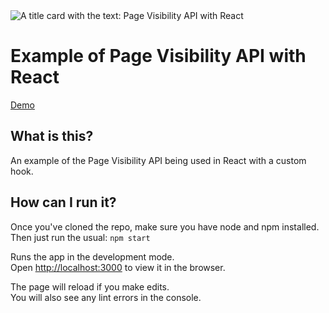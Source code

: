 <img src="https://blog.sethcorker.com/content/images/size/w2000/2019/10/Medium.png" alt="A title card with the text: Page Visibility API with React"/>

# Example of Page Visibility API with React

[Demo](http://example-react-page-visibility.sethcorker.com/)

## What is this?
An example of the Page Visibility API being used in React with a custom hook.

## How can I run it?
Once you've cloned the repo, make sure you have node and npm installed. Then just run the usual:
`npm start`

Runs the app in the development mode.<br>
Open [http://localhost:3000](http://localhost:3000) to view it in the browser.

The page will reload if you make edits.<br>
You will also see any lint errors in the console.

